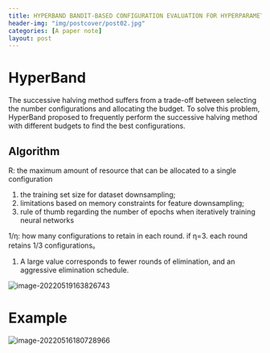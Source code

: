 ```yaml
---
title: HYPERBAND BANDIT-BASED CONFIGURATION EVALUATION FOR HYPERPARAMETER OPTIMIZATION
header-img: "img/postcover/post02.jpg"
categories: [A paper note]
layout: post
---
```




# HyperBand

The successive halving method suffers from a trade-off between selecting the number configurations and allocating the budget. To solve this problem, HyperBand proposed to frequently perform the successive halving method with different budgets to find the best configurations.

## Algorithm

R: the maximum amount of resource that can be allocated to a single configuration 

1. the training set size for dataset downsampling; 
2. limitations based on memory constraints for feature downsampling; 
3. rule of thumb regarding the number of epochs when iteratively training neural networks

1/η: how many configurations to retain in each round. if η=3. each round retains 1/3 configurations。

1. A large value corresponds to fewer rounds of elimination, and an aggressive elimination schedule.

![image-20220519163826743](https://github.com/NLGithubWP/tech-notebook/raw/master/img/a_img_store/image-20220519163826743.png)

# Example

![image-20220516180728966](https://github.com/NLGithubWP/tech-notebook/raw/master/img/a_img_store/image-20220516180728966.png)

